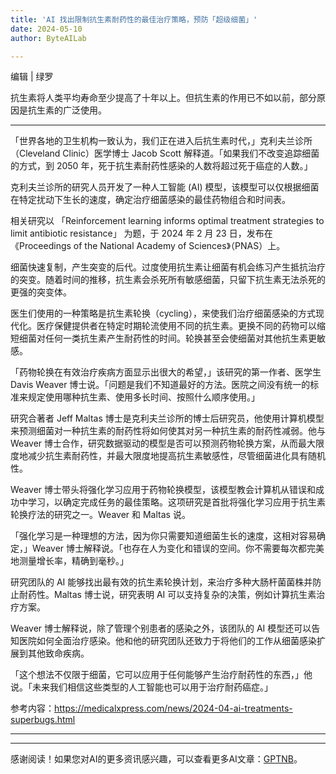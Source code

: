 ```yaml
---
title: 'AI 找出限制抗生素耐药性的最佳治疗策略，预防「超级细菌」'
date: 2024-05-10
author: ByteAILab

---
```


编辑 | 绿罗

抗生素将人类平均寿命至少提高了十年以上。但抗生素的作用已不如以前，部分原因是抗生素的广泛使用。

---


「世界各地的卫生机构一致认为，我们正在进入后抗生素时代，」克利夫兰诊所（Cleveland Clinic）医学博士 Jacob Scott 解释道。「如果我们不改变追踪细菌的方式，到 2050 年，死于抗生素耐药性感染的人数将超过死于癌症的人数。」

克利夫兰诊所的研究人员开发了一种人工智能 (AI) 模型，该模型可以仅根据细菌在特定扰动下生长的速度，确定治疗细菌感染的最佳药物组合和时间表。

相关研究以 「Reinforcement learning informs optimal treatment strategies to limit antibiotic resistance」 为题，于 2024 年 2 月 23 日，发布在《Proceedings of the National Academy of Sciences》（PNAS）上。

细菌快速复制，产生突变的后代。过度使用抗生素让细菌有机会练习产生抵抗治疗的突变。随着时间的推移，抗生素会杀死所有敏感细菌，只留下抗生素无法杀死的更强的突变体。

医生们使用的一种策略是抗生素轮换（cycling），来使我们治疗细菌感染的方式现代化。医疗保健提供者在特定时期轮流使用不同的抗生素。更换不同的药物可以缩短细菌对任何一类抗生素产生耐药性的时间。轮换甚至会使细菌对其他抗生素更敏感。

「药物轮换在有效治疗疾病方面显示出很大的希望，」该研究的第一作者、医学生 Davis Weaver 博士说。「问题是我们不知道最好的方法。医院之间没有统一的标准来规定使用哪种抗生素、使用多长时间、按照什么顺序使用。」

研究合著者 Jeff Maltas 博士是克利夫兰诊所的博士后研究员，他使用计算机模型来预测细菌对一种抗生素的耐药性将如何使其对另一种抗生素的耐药性减弱。他与 Weaver 博士合作，研究数据驱动的模型是否可以预测药物轮换方案，从而最大限度地减少抗生素耐药性，并最大限度地提高抗生素敏感性，尽管细菌进化具有随机性。

Weaver 博士带头将强化学习应用于药物轮换模型，该模型教会计算机从错误和成功中学习，以确定完成任务的最佳策略。这项研究是首批将强化学习应用于抗生素轮换疗法的研究之一。Weaver 和 Maltas 说。

「强化学习是一种理想的方法，因为你只需要知道细菌生长的速度，这相对容易确定，」Weaver 博士解释说。「也存在人为变化和错误的空间。你不需要每次都完美地测量增长率，精确到毫秒。」

研究团队的 AI 能够找出最有效的抗生素轮换计划，来治疗多种大肠杆菌菌株并防止耐药性。Maltas 博士说，研究表明 AI 可以支持复杂的决策，例如计算抗生素治疗方案。

Weaver 博士解释说，除了管理个别患者的感染之外，该团队的 AI 模型还可以告知医院如何全面治疗感染。他和他的研究团队还致力于将他们的工作从细菌感染扩展到其他致命疾病。

「这个想法不仅限于细菌，它可以应用于任何能够产生治疗耐药性的东西，」他说。「未来我们相信这些类型的人工智能也可以用于治疗耐药癌症。」

参考内容：https://medicalxpress.com/news/2024-04-ai-treatments-superbugs.html

---
---
感谢阅读！如果您对AI的更多资讯感兴趣，可以查看更多AI文章：[GPTNB](https://gptnb.com)。